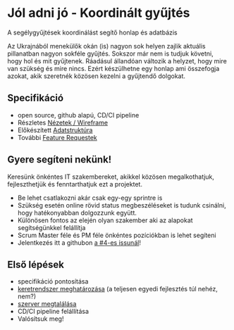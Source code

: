 # Jól adni jó - Koordinált gyűjtés
A segélygyűjtések koordinálást segítő honlap és adatbázis

Az Ukrajnából menekülők okán (is) nagyon sok helyen zajlik aktuális pillanatban nagyon sokféle gyűjtés. Sokszor már nem is tudjuk követni, hogy hol és mit gyűjtenek. Ráadásul állandóan változik a helyzet, hogy mire van szükség és mire nincs. Ezért készülhetne egy honlap ami összefogja azokat, akik szeretnék közösen kezelni a gyűjtendő dolgokat.

## Specifikáció
* open source, github alapú, CD/CI pipeline
* Részletes [Nézetek / Wireframe](wireframes.md)
* Előkészített [Adatstruktúra](adatstruktura.md)
* További [Feature Requestek](../../issues?q=is%3Aissue+is%3Aopen+label%3Aenhancement)

## Gyere segíteni nekünk!
Keresünk önkéntes IT szakembereket, akikkel közösen megalkothatjuk, fejleszthetjük és fenntarthatjuk ezt a projektet.
- Be lehet csatlakozni akár csak egy-egy sprintre is
- Szükség esetén online rövid status megbeszéléseket is tudunk csinálni, hogy hatékonyabban dolgozzunk együtt.
- Különösen fontos az elején olyan szakember aki az alapokat segítségünkkel felállítja
- Scrum Master féle és PM féle önkéntes pozíciókban is lehet segíteni
- Jelentkezés itt a githubon [a #4-es issunál](../../issues/4)!

## Első lépések
* specifikáció pontosítása
* [keretrendszer meghatározása](../../issues/1) (a teljesen egyedi fejlesztés túl nehéz, nem?)
* [szerver megtalálása](../../issues/3)
* CD/CI pipeline felállítása
* Valósítsuk meg!
